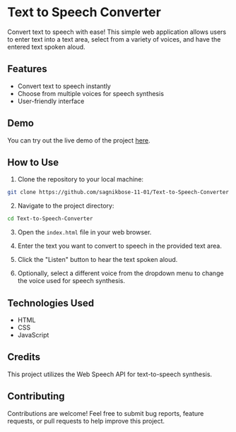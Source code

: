 # Text to Speech Converter

Convert text to speech with ease! This simple web application allows users to enter text into a text area, select from a variety of voices, and have the entered text spoken aloud.

## Features

- Convert text to speech instantly
- Choose from multiple voices for speech synthesis
- User-friendly interface

## Demo

You can try out the live demo of the project [here](https://sagnikbose-11-01.github.io/Text-to-Speech-Converter/).

## How to Use

1. Clone the repository to your local machine:

```bash
git clone https://github.com/sagnikbose-11-01/Text-to-Speech-Converter

```

2. Navigate to the project directory:

```bash
cd Text-to-Speech-Converter
```

3. Open the `index.html` file in your web browser.

4. Enter the text you want to convert to speech in the provided text area.

5. Click the "Listen" button to hear the text spoken aloud.

6. Optionally, select a different voice from the dropdown menu to change the voice used for speech synthesis.

## Technologies Used

- HTML
- CSS
- JavaScript

## Credits

This project utilizes the Web Speech API for text-to-speech synthesis.

## Contributing

Contributions are welcome! Feel free to submit bug reports, feature requests, or pull requests to help improve this project.









